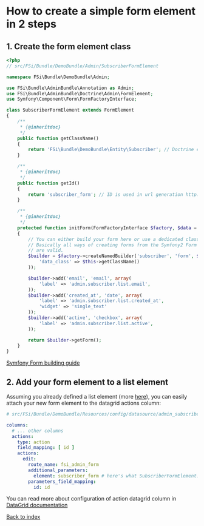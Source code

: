 # How to create a simple form element in 2 steps

## 1. Create the form element class

```php
<?php
// src/FSi/Bundle/DemoBundle/Admin/SubscriberFormElement

namespace FSi\Bundle\DemoBundle\Admin;

use FSi\Bundle\AdminBundle\Annotation as Admin;
use FSi\Bundle\AdminBundle\Doctrine\Admin\FormElement;
use Symfony\Component\Form\FormFactoryInterface;

class SubscriberFormElement extends FormElement
{
    /**
     * {@inheritdoc}
     */
    public function getClassName()
    {
        return 'FSi\Bundle\DemoBundle\Entity\Subscriber'; // Doctrine entity's class name
    }

    /**
     * {@inheritdoc}
     */
    public function getId()
    {
        return 'subscriber_form'; // ID is used in url generation http://domain.com/admin/form/{id}
    }

    /**
     * {@inheritdoc}
     */
    protected function initForm(FormFactoryInterface $factory, $data = null)
    {
        // You can either build your form here or use a dedicated class.
        // Basically all ways of creating forms from the Symfony2 Form component
        // are valid.
        $builder = $factory->createNamedBuilder('subscriber', 'form', $data, array(
            'data_class' => $this->getClassName()
        ));

        $builder->add('email', 'email', array(
            'label' => 'admin.subscriber.list.email',
        ));
        $builder->add('created_at', 'date', array(
            'label' => 'admin.subscriber.list.created_at',
            'widget' => 'single_text'
        ));
        $builder->add('active', 'checkbox', array(
            'label' => 'admin.subscriber.list.active',
        ));

        return $builder->getForm();
    }
}
```

[Symfony Form building guide](http://symfony.com/doc/current/book/forms.html#building-the-form)

## 2. Add your form element to a list element

Assuming you already defined a list element (more [here](admin_element_list.md)),
you can easily attach your new form element to the datagrid actions column:

```yaml
# src/FSi/Bundle/DemoBundle/Resources/config/datasource/admin_subscribers.yml

columns:
  # ... other columns
  actions:
    type: action
    field_mapping: [ id ]
    actions:
      edit:
        route_name: fsi_admin_form
        additional_parameters:
          element: subscriber_form # here's what SubscriberFormElement::getId() returns
        parameters_field_mapping:
          id: id
```

You can read more about configuration of action datagrid column in [DataGrid documentation](https://github.com/fsi-open/datagrid-bundle/blob/master/Resources/docs/columns/action.md)

[Back to index](index.md)
